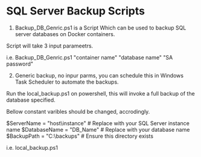 SQL Server Backup Scripts
=========================

1) Backup_DB_Genric.ps1 is a Script Which can be used to backup SQL server databases on Docker containers.

Script will take 3 input parameetrs.

i.e. Backup_DB_Genric.ps1 "container name" "database name" "SA password"

2) Generic backup, no inpur parms, you can schedule this in Windows Task Scheduler to automate the backups.

Run the local_backup.ps1 on powershell, this will invoke a full backup of the database specified.

Bellow constant varibles should be changed, accrodingly.

$ServerName = "host\instance"  # Replace with your SQL Server instance name
$DatabaseName = "DB_Name"  # Replace with your database name
$BackupPath = "C:\backups\"  # Ensure this directory exists


i.e. local_backup.ps1


